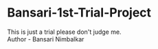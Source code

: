 # Bansari-1st-Trial-Project
This is just a trial please don't judge me.<br>
Author - Bansari Nimbalkar


